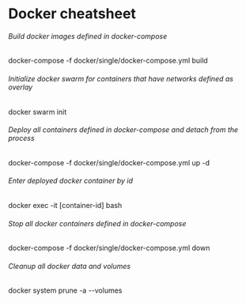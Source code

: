 # Docker cheatsheet

###### Build docker images defined in docker-compose

docker-compose -f docker/single/docker-compose.yml build

###### Initialize docker swarm for containers that have networks defined as overlay

docker swarm init

###### Deploy all containers defined in docker-compose and detach from the process

docker-compose -f docker/single/docker-compose.yml up -d

###### Enter deployed docker container by id

docker exec -it [container-id] bash

###### Stop all docker containers defined in docker-compose

docker-compose -f docker/single/docker-compose.yml down

###### Cleanup all docker data and volumes

docker system prune -a --volumes